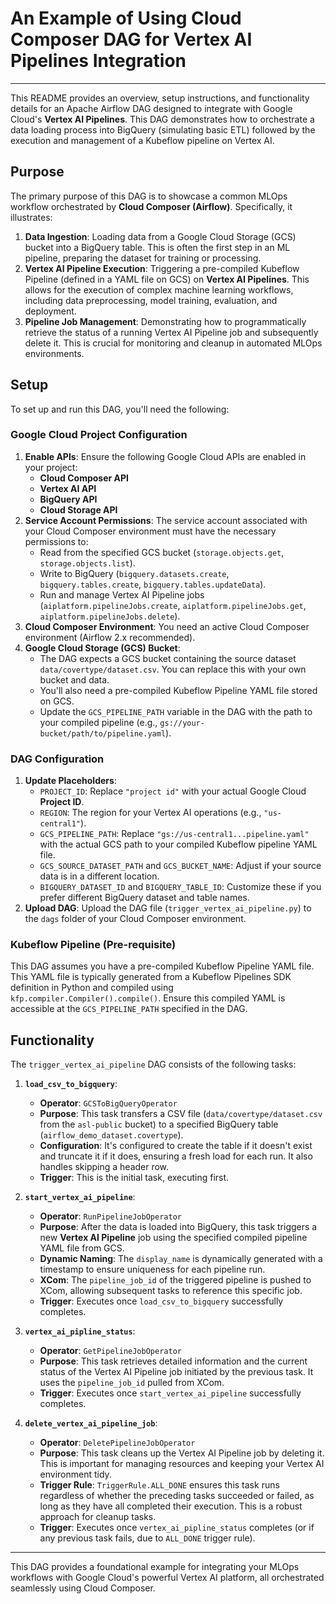# An Example of Using Cloud Composer DAG for Vertex AI Pipelines Integration

---

This README provides an overview, setup instructions, and functionality details for an Apache Airflow DAG designed to integrate with Google Cloud's **Vertex AI Pipelines**.
This DAG demonstrates how to orchestrate a data loading process into BigQuery (simulating basic ETL) followed by the execution and management of a Kubeflow pipeline on Vertex AI.

## Purpose

The primary purpose of this DAG is to showcase a common MLOps workflow orchestrated by **Cloud Composer (Airflow)**. Specifically, it illustrates:

1.  **Data Ingestion**: Loading data from a Google Cloud Storage (GCS) bucket into a BigQuery table. This is often the first step in an ML pipeline, preparing the dataset for training or processing.
2.  **Vertex AI Pipeline Execution**: Triggering a pre-compiled Kubeflow Pipeline (defined in a YAML file on GCS) on **Vertex AI Pipelines**. This allows for the execution of complex machine learning workflows, including data preprocessing, model training, evaluation, and deployment.
3.  **Pipeline Job Management**: Demonstrating how to programmatically retrieve the status of a running Vertex AI Pipeline job and subsequently delete it. This is crucial for monitoring and cleanup in automated MLOps environments.

## Setup

To set up and run this DAG, you'll need the following:

### Google Cloud Project Configuration

1.  **Enable APIs**: Ensure the following Google Cloud APIs are enabled in your project:
    * **Cloud Composer API**
    * **Vertex AI API**
    * **BigQuery API**
    * **Cloud Storage API**
2.  **Service Account Permissions**: The service account associated with your Cloud Composer environment must have the necessary permissions to:
    * Read from the specified GCS bucket (`storage.objects.get`, `storage.objects.list`).
    * Write to BigQuery (`bigquery.datasets.create`, `bigquery.tables.create`, `bigquery.tables.updateData`).
    * Run and manage Vertex AI Pipeline jobs (`aiplatform.pipelineJobs.create`, `aiplatform.pipelineJobs.get`, `aiplatform.pipelineJobs.delete`).
3.  **Cloud Composer Environment**: You need an active Cloud Composer environment (Airflow 2.x recommended).
4.  **Google Cloud Storage (GCS) Bucket**:
    * The DAG expects a GCS bucket containing the source dataset `data/covertype/dataset.csv`. You can replace this with your own bucket and data.
    * You'll also need a pre-compiled Kubeflow Pipeline YAML file stored on GCS. 
    * Update the `GCS_PIPELINE_PATH` variable in the DAG with the path to your compiled pipeline (e.g., `gs://your-bucket/path/to/pipeline.yaml`).

### DAG Configuration

1.  **Update Placeholders**:
    * `PROJECT_ID`: Replace `"project id"` with your actual Google Cloud **Project ID**.
    * `REGION`: The region for your Vertex AI operations (e.g., `"us-central1"`).
    * `GCS_PIPELINE_PATH`: Replace `"gs://us-central1...pipeline.yaml"` with the actual GCS path to your compiled Kubeflow pipeline YAML file.
    * `GCS_SOURCE_DATASET_PATH` and `GCS_BUCKET_NAME`: Adjust if your source data is in a different location.
    * `BIGQUERY_DATASET_ID` and `BIGQUERY_TABLE_ID`: Customize these if you prefer different BigQuery dataset and table names.
2.  **Upload DAG**: Upload the DAG file (`trigger_vertex_ai_pipeline.py`) to the `dags` folder of your Cloud Composer environment.

### Kubeflow Pipeline (Pre-requisite)

This DAG assumes you have a pre-compiled Kubeflow Pipeline YAML file. 
This YAML file is typically generated from a Kubeflow Pipelines SDK definition in Python and compiled using `kfp.compiler.Compiler().compile()`. 
Ensure this compiled YAML is accessible at the `GCS_PIPELINE_PATH` specified in the DAG.

## Functionality

The `trigger_vertex_ai_pipeline` DAG consists of the following tasks:

1.  **`load_csv_to_bigquery`**:
    * **Operator**: `GCSToBigQueryOperator`
    * **Purpose**: This task transfers a CSV file (`data/covertype/dataset.csv` from the `asl-public` bucket) to a specified BigQuery table (`airflow_demo_dataset.covertype`).
    * **Configuration**: It's configured to create the table if it doesn't exist and truncate it if it does, ensuring a fresh load for each run. It also handles skipping a header row.
    * **Trigger**: This is the initial task, executing first.

2.  **`start_vertex_ai_pipeline`**:
    * **Operator**: `RunPipelineJobOperator`
    * **Purpose**: After the data is loaded into BigQuery, this task triggers a new **Vertex AI Pipeline** job using the specified compiled pipeline YAML file from GCS.
    * **Dynamic Naming**: The `display_name` is dynamically generated with a timestamp to ensure uniqueness for each pipeline run.
    * **XCom**: The `pipeline_job_id` of the triggered pipeline is pushed to XCom, allowing subsequent tasks to reference this specific job.
    * **Trigger**: Executes once `load_csv_to_bigquery` successfully completes.

3.  **`vertex_ai_pipline_status`**:
    * **Operator**: `GetPipelineJobOperator`
    * **Purpose**: This task retrieves detailed information and the current status of the Vertex AI Pipeline job initiated by the previous task. It uses the `pipeline_job_id` pulled from XCom.
    * **Trigger**: Executes once `start_vertex_ai_pipeline` successfully completes.

4.  **`delete_vertex_ai_pipeline_job`**:
    * **Operator**: `DeletePipelineJobOperator`
    * **Purpose**: This task cleans up the Vertex AI Pipeline job by deleting it. This is important for managing resources and keeping your Vertex AI environment tidy.
    * **Trigger Rule**: `TriggerRule.ALL_DONE` ensures this task runs regardless of whether the preceding tasks succeeded or failed, as long as they have all completed their execution. This is a robust approach for cleanup tasks.
    * **Trigger**: Executes once `vertex_ai_pipline_status` completes (or if any previous task fails, due to `ALL_DONE` trigger rule).

---

This DAG provides a foundational example for integrating your MLOps workflows with Google Cloud's powerful Vertex AI platform, all orchestrated seamlessly using Cloud Composer.